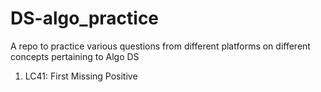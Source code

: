# DS-algo_practice
A repo to practice various questions from different platforms on different concepts pertaining to Algo DS


1. LC41: First Missing Positive